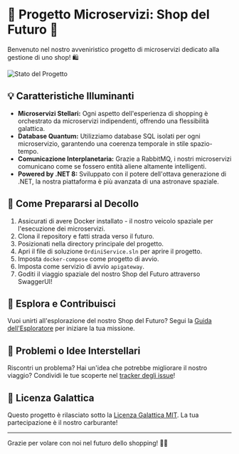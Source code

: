 # 🚀 Progetto Microservizi: Shop del Futuro 🌟

Benvenuto nel nostro avveniristico progetto di microservizi dedicato alla gestione di uno shop! 🛍️

![Stato del Progetto](https://img.shields.io/badge/Stato%20del%20Progetto-In%20Sviluppo-blueviolet)

## 💡 Caratteristiche Illuminanti

- **Microservizi Stellari:** Ogni aspetto dell'esperienza di shopping è orchestrato da microservizi indipendenti, offrendo una flessibilità galattica.
- **Database Quantum:** Utilizziamo database SQL isolati per ogni microservizio, garantendo una coerenza temporale in stile spazio-tempo.
- **Comunicazione Interplanetaria:** Grazie a RabbitMQ, i nostri microservizi comunicano come se fossero entità aliene altamente intelligenti.
- **Powered by .NET 8:** Sviluppato con il potere dell'ottava generazione di .NET, la nostra piattaforma è più avanzata di una astronave spaziale.

## 🚀 Come Prepararsi al Decollo

1. Assicurati di avere Docker installato - il nostro veicolo spaziale per l'esecuzione dei microservizi.
2. Clona il repository e fatti strada verso il futuro.
3. Posizionati nella directory principale del progetto.
4. Apri il file di soluzione `OrdiniService.sln` per aprire il progetto.
5. Imposta `docker-compose` come progetto di avvio.
6. Imposta come servizio di avvio `apigateway`.
7. Goditi il viaggio spaziale del nostro Shop del Futuro attraverso SwaggerUI!

## 🌌 Esplora e Contribuisci

Vuoi unirti all'esplorazione del nostro Shop del Futuro? Segui la [Guida dell'Esploratore](CONTRIBUTING.md) per iniziare la tua missione.

## 🚀 Problemi o Idee Interstellari

Riscontri un problema? Hai un'idea che potrebbe migliorare il nostro viaggio? Condividi le tue scoperte nel [tracker degli issue](https://github.com/zambianchi/ShopMicroservices/issues)!

## 📡 Licenza Galattica

Questo progetto è rilasciato sotto la [Licenza Galattica MIT](LICENSE.md). La tua partecipazione è il nostro carburante!

---

Grazie per volare con noi nel futuro dello shopping! 🚀✨

